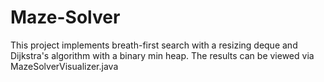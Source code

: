 # Maze-Solver

This project implements breath-first search with a resizing deque and Dijkstra's algorithm with a binary min heap. The results can be viewed via MazeSolverVisualizer.java
